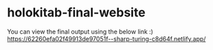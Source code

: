 # holokitab-final-website

You can view the final output using the below link :)
https://62260efa02f49913de97051f--sharp-turing-c8d64f.netlify.app/
